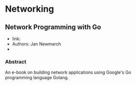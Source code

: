 # Networking


## Network Programming with Go

* link:
* Authors: Jan Newmarch
*
### Abstract

An e-book on building network applications using Google's Go programming
language Golang.
